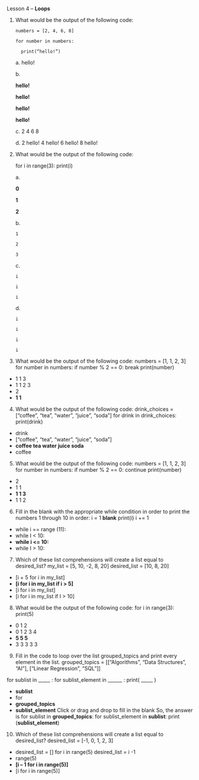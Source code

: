 Lesson 4 – **Loops**

1.	What would be the output of the following code:

        numbers = [2, 4, 6, 8]

        for number in numbers:
  
          print(“hello!”)

	a.	hello!
	
	b.	
	
	**hello!**
		
	**hello!**
	
	**hello!**
		
	**hello!**
	
	c.	2 4 6 8
	
	d.	2 hello! 4 hello! 6 hello! 8 hello!
	
2.	What would be the output of the following code:

	for i in range(3):
		print(i)
		
	a.	
		
	**0**
	
	**1**
	
	**2**
	
	b.	
	
		1
	
		2
		
		3
	
	c.	
	
		i
	
		i
	
		i
	
	d.
	
		i
	
		i
	
		i
	
		i
	
3.	What would be the output of the following code:
numbers = [1, 1, 2, 3]
for number in numbers:
	if number % 2 == 0:
		break
	print(number)
-	1
1
3
-	1
1
2
3
-	2
-	**1
1**
4.	What would be the output of the following code:
drink_choices = [“coffee”, “tea”, “water”, “juice”, “soda”]
for drink in drink_choices:
	print(drink)
-	drink
-	[“coffee”, “tea”, “water”, “juice”, “soda”]
-	**coffee
tea
water
juice
soda**
-	coffee
5.	What would be the output of the following code:
numbers = [1, 1, 2, 3]
for number in numbers:
	if number % 2 == 0:
		continue
	print(number)
-	2
-	1
1
-	**1
1
3**
-	1
1
2
6.	Fill in the blank with the appropriate while condition in order to print the numbers 1 through 10 in order:
i = 1
__blank__
	print(i)
	i += 1
-	while i == range (11):
-	while I < 10:
-	**while i <= 10:**
-	while I > 10:
7.	Which of these list comprehensions will create a list equal to desired_list?
my_list = [5, 10, -2, 8, 20]
desired_list = [10, 8, 20]
-	[i + 5 for i in my_list]
-	**[i for i in my_list if i > 5]**
-	[i for i in my_list]
-	[i for i in my_list if I > 10]
8.	What would be the output of the following code:
for i in range(3):
	print(5)
-	0
1
2
-	0
1
2
3
4
-	**5
5
5**
-	3
3
3
3
3
9.	Fill in the code to loop over the list grouped_topics and print every element in the list.
grouped_topics = [[“Algorithms”, “Data Structures”, “AI”], [“Linear Regression”, “SQL”]]

for sublist in _____ :
	for sublist_element in ______ :
		print( _____ )

-	**sublist**
-	for
-	**grouped_topics**
-	**sublist_element**
Click or drag and drop to fill in the blank
So, the answer is
for sublist in **grouped_topics**:
	for sublist_element in **sublist**:
		print (**sublist_element**)
10.	Which of these list comprehensions will create a list equal to desired_list?
desired_list = [-1, 0, 1, 2, 3]
-	desired_list = []
for i in range(5)
	desired_list = i -1
-	range(5)
-	**[i – 1 for i in range(5)]**
-	[i for i in range(5)]
